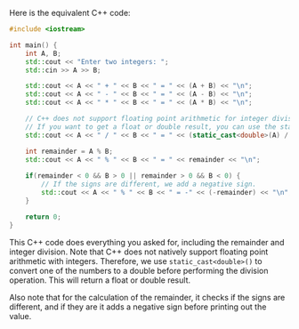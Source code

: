Here is the equivalent C++ code:

```cpp
#include <iostream>

int main() {
    int A, B;
    std::cout << "Enter two integers: ";
    std::cin >> A >> B;

    std::cout << A << " + " << B << " = " << (A + B) << "\n";
    std::cout << A << " - " << B << " = " << (A - B) << "\n";
    std::cout << A << " * " << B << " = " << (A * B) << "\n";

    // C++ does not support floating point arithmetic for integer division.
    // If you want to get a float or double result, you can use the static_cast<double> operator.
    std::cout << A << " / " << B << " = " << (static_cast<double>(A) / B) << "\n";

    int remainder = A % B;
    std::cout << A << " % " << B << " = " << remainder << "\n";
   
    if(remainder < 0 && B > 0 || remainder > 0 && B < 0) {
        // If the signs are different, we add a negative sign.
        std::cout << A << " % " << B << " = -" << (-remainder) << "\n";
    }

    return 0;
}
```

This C++ code does everything you asked for, including the remainder and integer division. Note that C++ does not natively support floating point arithmetic with integers. Therefore, we use `static_cast<double>()` to convert one of the numbers to a double before performing the division operation. This will return a float or double result.

Also note that for the calculation of the remainder, it checks if the signs are different, and if they are it adds a negative sign before printing out the value.
